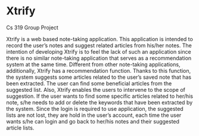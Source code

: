 # Xtrify
Cs 319 Group Project


Xtrify is a web based note-taking application. This application is intended to record the user’s notes and suggest related articles from his/her notes. The intention of developing Xtrify is to feel the lack of such an application since there is no similar note-taking application that serves as a recommendation system at the same time. Different from other note-taking applications, additionally, Xtrify has a recommendation function. Thanks to this function, the system suggests some articles related to the user’s saved note that has been extracted. The user can find some beneficial articles from the suggested list. Also, Xtrify enables the users to intervene to the scope of suggestion. If the user wants to find some specific articles related to her/his note, s/he needs to add or delete the keywords that have been extracted by the system. Since the login is required to use application, the suggested lists are not lost, they are hold in the user’s account, each time the user wants s/he can login and go back to her/his notes and their suggested article lists.

